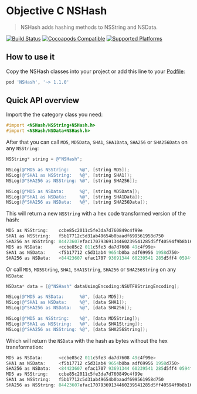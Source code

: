 # Objective C NSHash

> NSHash adds hashing methods to NSString and NSData.

[![Build Status](https://travis-ci.org/jerolimov/NSHash.svg)](https://travis-ci.org/jerolimov/NSHash)
[![Cocoapods Compatible](https://img.shields.io/cocoapods/v/NSHash.svg)](https://cocoapods.org/pods/NSHash)
[![Supported Platforms](https://img.shields.io/cocoapods/p/NSHash.svg?style=flat)](http://cocoadocs.org/docsets/NSHash)

## How to use it

Copy the NSHash classes into your project or add this line to your [Podfile](http://cocoapods.org/):

```ruby
pod 'NSHash', '~> 1.1.0'
```

## Quick API overview

Import the the category class you need:

```objectivec
#import <NSHash/NSString+NSHash.h>
#import <NSHash/NSData+NSHash.h>
```

After that you can call `MD5`, `MD5Data`, `SHA1`, `SHA1Data`, `SHA256` or `SHA256Data` on any `NSString`:

```objectivec
NSString* string = @"NSHash";

NSLog(@"MD5 as NSString:    %@", [string MD5]);
NSLog(@"SHA1 as NSString:   %@", [string SHA1]);
NSLog(@"SHA256 as NSString: %@", [string SHA256]);

NSLog(@"MD5 as NSData:      %@", [string MD5Data]);
NSLog(@"SHA1 as NSData:     %@", [string SHA1Data]);
NSLog(@"SHA256 as NSData:   %@", [string SHA256Data]);
```

This will return a new `NSString` with a hex code transformed version of the hash:

```objectivec
MD5 as NSString:    ccbe85c2011c5fe3da7d760849c4f99e
SHA1 as NSString:   f5b17712c5d31ab49654b0baadf699561958d750
SHA256 as NSString: 84423607efac17079369134460239541285d5ff40594f9b8b16f567500162d2e
MD5 as NSData:      <ccbe85c2 011c5fe3 da7d7608 49c4f99e>
SHA1 as NSData:     <f5b17712 c5d31ab4 9654b0ba adf69956 1958d750>
SHA256 as NSData:   <84423607 efac1707 93691344 60239541 285d5ff4 0594f9b8 b16f5675 00162d2e>
```

Or call `MD5`, `MD5String`, `SHA1`, `SHA1String`, `SHA256` or `SHA256String` on any `NSData`:

```objectivec
NSData* data = [@"NSHash" dataUsingEncoding:NSUTF8StringEncoding];

NSLog(@"MD5 as NSData:      %@", [data MD5]);
NSLog(@"SHA1 as NSData:     %@", [data SHA1]);
NSLog(@"SHA256 as NSData:   %@", [data SHA256]);

NSLog(@"MD5 as NSString:    %@", [data MD5String]);
NSLog(@"SHA1 as NSString:   %@", [data SHA1String]);
NSLog(@"SHA256 as NSString: %@", [data SHA256String]);
```

Which will return the `NSData` with the hash as bytes without the hex transformation:

```objectivec
MD5 as NSData:      <ccbe85c2 011c5fe3 da7d7608 49c4f99e>
SHA1 as NSData:     <f5b17712 c5d31ab4 9654b0ba adf69956 1958d750>
SHA256 as NSData:   <84423607 efac1707 93691344 60239541 285d5ff4 0594f9b8 b16f5675 00162d2e>
MD5 as NSString:    ccbe85c2011c5fe3da7d760849c4f99e
SHA1 as NSString:   f5b17712c5d31ab49654b0baadf699561958d750
SHA256 as NSString: 84423607efac17079369134460239541285d5ff40594f9b8b16f567500162d2e
```
